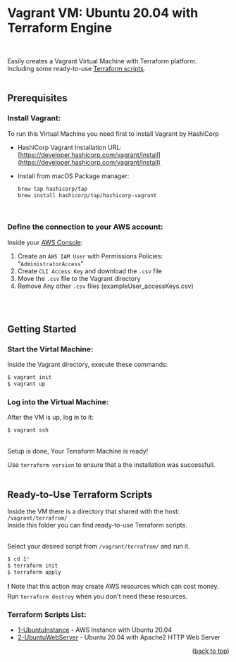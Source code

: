 <a id="readme-top"></a>
# Vagrant VM: Ubuntu 20.04 with Terraform Engine
<br>

Easily creates a Vagrant Virtual Machine with Terraform platform.<br>
Including some ready-to-use <a href="#terraform-scripts">Terraform scripts</a>.
<br>
<br>
## Prerequisites

### Install Vagrant:

To run this Virtual Machine you need first to install Vagrant by HashiCorp

* HashiCorp Vagrant Installation URL: [https://developer.hashicorp.com/vagrant/install](https://developer.hashicorp.com/vagrant/install)
 
* Install from macOS Package manager:
  ```bash
  brew tap hashicorp/tap
  brew install hashicorp/tap/hashicorp-vagrant
  ```
<br>

### Define the connection to your AWS account:

Inside your [AWS Console](https://us-east-1.console.aws.amazon.com/):
1. Create an `AWS IAM User` with Permissions Policies: "`AdministratorAccess`" 
2. Create `CLI Access Key` and download the `.csv` file
3. Move the `.csv` file to the Vagrant directory
4. Remove Any other `.csv` files (exampleUser_accessKeys.csv)
<br>
<br>

## Getting Started

### Start the Virtal Machine:

Inside the Vagrant directory, execute these commands:

```bash
$ vagrant init
$ vagrant up
```

### Log into the Virtual Machine:

After the VM is up, log in to it:

```bash
$ vagrant ssh
```
<br>
Setup is done, Your Terraform Machine is ready!

Use `terraform version` to ensure that a the installation was successfull.
<br>
<br>

## Ready-to-Use Terraform Scripts

Inside the VM there is a directory that shared with the host: `/vagrant/terrafrom/`<br>
Inside this folder you can find ready-to-use Terraform scripts.<br>
<br>

Select your desired script from `/vagrant/terrafrom/` and run it.
```bash
$ cd 1*
$ terraform init
$ terraform apply
```

:heavy_exclamation_mark: Note that this action may create AWS resources which can cost money.
<br>
Run `terraform destroy` when you don't need these resources.

<a id="terraform-scripts"></a>
### Terraform Scripts List:

* [1-UbuntuInstance](/terraform/1-UbuntuInstance/README.md) - AWS Instance with Ubuntu 20.04
* [2-UbuntuWebServer](/terraform/2-UbuntuWebServer/README.md) - Ubuntu 20.04 with Apache2 HTTP Web Server

<p align="right">(<a href="#readme-top">back to top</a>)</p>
